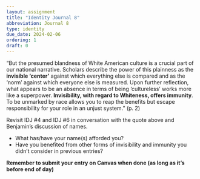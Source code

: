 ```yaml
---
layout: assignment
title: "Identity Journal 8"
abbreviation: Journal 8
type: identity
due_date: 2024-02-06
ordering: 1
draft: 0
---
```


“But the presumed blandness of White American culture is a crucial part of our national narrative. 
Scholars describe the power of this plainness as the **invisible ‘center’** against which everything else is 
compared and as the ‘norm’ against which everyone else is measured. Upon further reflection, what appears to be an 
absence in terms of being ‘cultureless’ works more like a superpower. **Invisibility, with regard to Whiteness, offers 
immunity**. To be unmarked by race allows you to reap the benefits but escape responsibility for your role in an unjust 
system.” (p. 2)

Revisit IDJ #4 and IDJ #6 in conversation with the quote above and Benjamin’s discussion of names.
- What has/have your name(s) afforded you?
- Have you benefited from other forms of invisibility and immunity you didn’t consider in previous entries?


**Remember to submit your entry on Canvas when done (as long as it’s before end of day)**
